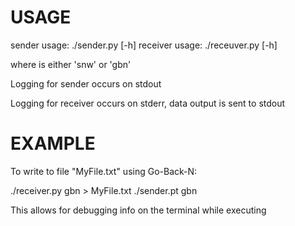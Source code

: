 USAGE
=====

sender usage: ./sender.py [-h] <protocol>
receiver usage: ./receuver.py [-h] <protocol>

where <protocol> is either 'snw' or 'gbn'


Logging for sender occurs on stdout

Logging for receiver occurs on stderr, data output is sent to stdout

EXAMPLE
=======

To write to file "MyFile.txt" using Go-Back-N:

./receiver.py gbn > MyFile.txt
./sender.pt gbn

This allows for debugging info on the terminal while executing
